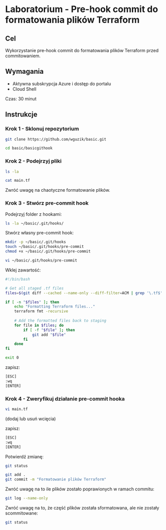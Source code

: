 # Laboratorium - Pre-hook commit do formatowania plików Terraform


## Cel

Wykorzystanie pre-hook commit do formatowania plików Terraform przed commitowaniem.

## Wymagania

- Aktywna subskrypcja Azure i dostęp do portalu
- Cloud Shell

Czas: 30 minut

## Instrukcje

### Krok 1 - Sklonuj repozytorium

```bash
git clone https://github.com/wguzik/basic.git
```

```bash
cd basic/basicgithook
```

### Krok 2 -  Podejrzyj pliki

```bash
ls -la
```

```bash
cat main.tf
```

Zwróć uwagę na chaotyczne formatowanie plików.

### Krok 3 - Stwórz pre-commit hook

Podejrzyj folder z hookami:

```bash
ls -la ~/basic/.git/hooks/
```

Stwórz własny pre-commit hook:

```bash
mkdir -p ~/basic/.git/hooks
touch ~/basic/.git/hooks/pre-commit
chmod +x ~/basic/.git/hooks/pre-commit
```

```bash
vi ~/basic/.git/hooks/pre-commit
```

Wklej zawartość:

```bash
#!/bin/bash

# Get all staged .tf files
files=$(git diff --cached --name-only --diff-filter=ACM | grep '\.tf$' || true)

if [ -n "$files" ]; then
    echo "Formatting Terraform files..."
    terraform fmt -recursive
    
    # Add the formatted files back to staging
    for file in $files; do
        if [ -f "$file" ]; then
            git add "$file"
        fi
    done
fi

exit 0
```

zapisz:

```bash
[ESC]
:wq
[ENTER]
```

### Krok 4 - Zweryfikuj działanie pre-commit hooka

```bash
vi main.tf
```
(dodaj lub usuń wcięcia)

zapisz:

```bash
[ESC]
:wq
[ENTER]
```

Potwierdź zmianę:

```bash
git status
```

```bash
git add .
git commit -m "Formatowanie plików Terraform"
```

Zwróć uwagę na to ile plików zostało poprawionych w ramach commitu:

```bash
git log --name-only
```

Zwróć uwagę na to, że część plików została sformatowana, ale nie zostały scommitowane:

```bash
git status
```
